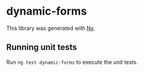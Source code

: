 # dynamic-forms

This library was generated with [Nx](https://nx.dev).

## Running unit tests

Run `ng test dynamic-forms` to execute the unit tests.

